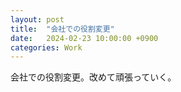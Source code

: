 ```yaml
---
layout: post
title:  "会社での役割変更"
date:   2024-02-23 10:00:00 +0900
categories: Work
---
```


会社での役割変更。改めて頑張っていく。
